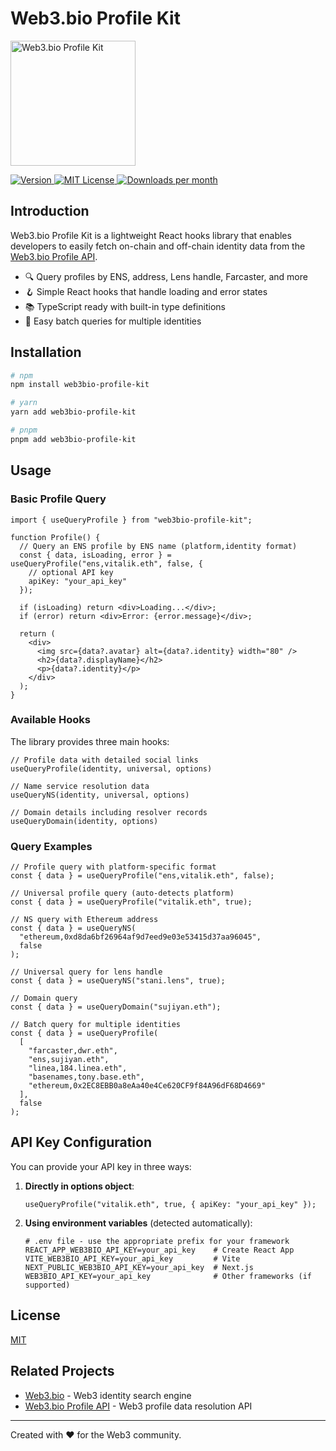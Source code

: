 # Web3.bio Profile Kit

<a href="https://web3.bio">
  <img width="200" height="200" src="https://github.com/web3bio/web3bio/blob/main/public/logo-web3bio.png?raw=true" alt="Web3.bio Profile Kit">
</a>

<p>
  <a href="https://www.npmjs.com/package/web3bio-profile-kit">
    <img src="https://img.shields.io/npm/v/web3bio-profile-kit?style=flat" alt="Version">
  </a>
  <a href="https://github.com/web3bio/web3bio-profile-kit/blob/main/LICENSE">
    <img src="https://img.shields.io/npm/l/web3bio-profile-kit?style=flat" alt="MIT License">
  </a>
  <a href="https://www.npmjs.com/package/web3bio-profile-kit">
    <img src="https://img.shields.io/npm/dm/web3bio-profile-kit?style=flat" alt="Downloads per month">
  </a>
</p>

## Introduction

Web3.bio Profile Kit is a lightweight React hooks library that enables developers to easily fetch on-chain and off-chain identity data from the [Web3.bio Profile API](https://api.web3.bio).

- 🔍 Query profiles by ENS, address, Lens handle, Farcaster, and more
- 🪝 Simple React hooks that handle loading and error states
- 📚 TypeScript ready with built-in type definitions
- 🔄 Easy batch queries for multiple identities

## Installation

```bash
# npm
npm install web3bio-profile-kit

# yarn
yarn add web3bio-profile-kit

# pnpm
pnpm add web3bio-profile-kit
```

## Usage

### Basic Profile Query

```tsx
import { useQueryProfile } from "web3bio-profile-kit";

function Profile() {
  // Query an ENS profile by ENS name (platform,identity format)
  const { data, isLoading, error } = useQueryProfile("ens,vitalik.eth", false, {
    // optional API key
    apiKey: "your_api_key"
  });

  if (isLoading) return <div>Loading...</div>;
  if (error) return <div>Error: {error.message}</div>;

  return (
    <div>
      <img src={data?.avatar} alt={data?.identity} width="80" />
      <h2>{data?.displayName}</h2>
      <p>{data?.identity}</p>
    </div>
  );
}
```

### Available Hooks

The library provides three main hooks:

```tsx
// Profile data with detailed social links
useQueryProfile(identity, universal, options)

// Name service resolution data
useQueryNS(identity, universal, options)

// Domain details including resolver records
useQueryDomain(identity, options)
```

### Query Examples

```tsx
// Profile query with platform-specific format
const { data } = useQueryProfile("ens,vitalik.eth", false);

// Universal profile query (auto-detects platform)
const { data } = useQueryProfile("vitalik.eth", true);

// NS query with Ethereum address
const { data } = useQueryNS(
  "ethereum,0xd8da6bf26964af9d7eed9e03e53415d37aa96045",
  false
);

// Universal query for lens handle
const { data } = useQueryNS("stani.lens", true);

// Domain query
const { data } = useQueryDomain("sujiyan.eth");

// Batch query for multiple identities
const { data } = useQueryProfile(
  [
    "farcaster,dwr.eth",
    "ens,sujiyan.eth",
    "linea,184.linea.eth",
    "basenames,tony.base.eth",
    "ethereum,0x2EC8EBB0a8eAa40e4Ce620CF9f84A96dF68D4669"
  ],
  false
);
```

## API Key Configuration

You can provide your API key in three ways:

1. **Directly in options object**:
   ```tsx
   useQueryProfile("vitalik.eth", true, { apiKey: "your_api_key" });
   ```

2. **Using environment variables** (detected automatically):
   ```
   # .env file - use the appropriate prefix for your framework
   REACT_APP_WEB3BIO_API_KEY=your_api_key    # Create React App
   VITE_WEB3BIO_API_KEY=your_api_key         # Vite
   NEXT_PUBLIC_WEB3BIO_API_KEY=your_api_key  # Next.js
   WEB3BIO_API_KEY=your_api_key              # Other frameworks (if supported)
   ```

## License

[MIT](https://github.com/web3bio/web3bio-profile-kit/blob/main/LICENSE)

## Related Projects

- [Web3.bio](https://web3.bio) - Web3 identity search engine
- [Web3.bio Profile API](https://api.web3.bio) - Web3 profile data resolution API

---
Created with ❤️ for the Web3 community.
